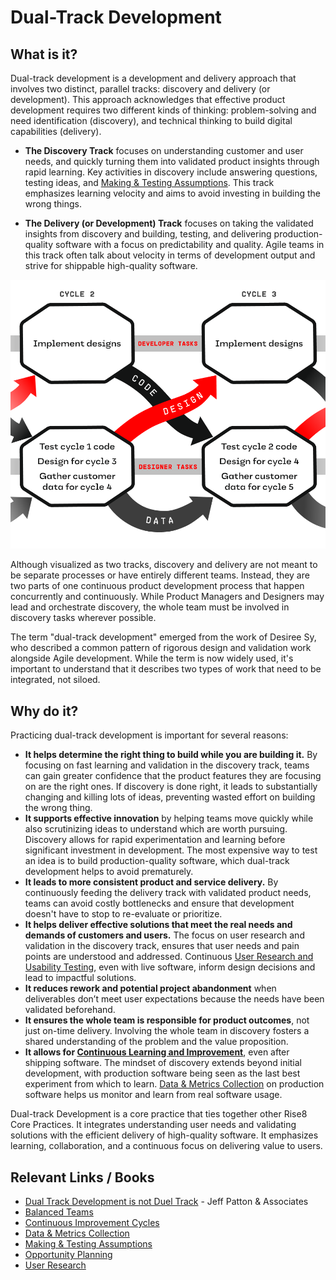 # Dual-Track Development

## What is it?
Dual-track development is a development and delivery approach that involves two distinct, parallel tracks: discovery and delivery (or development). This approach acknowledges that effective product development requires two different kinds of thinking: problem-solving and need identification (discovery), and technical thinking to build digital capabilities (delivery).

* **The Discovery Track** focuses on understanding customer and user needs, and quickly turning them into validated product insights through rapid learning. Key activities in discovery include answering questions, testing ideas, and [Making & Testing Assumptions](../making-and-testing-assumptions). This track emphasizes learning velocity and aims to avoid investing in building the wrong things.

* **The Delivery (or Development) Track** focuses on taking the validated insights from discovery and building, testing, and delivering production-quality software with a focus on predictability and quality. Agile teams in this track often talk about velocity in terms of development output and strive for shippable high-quality software.

![Dual-Track Development](../../assets/dual-track-development.png)

Although visualized as two tracks, discovery and delivery are not meant to be separate processes or have entirely different teams. Instead, they are two parts of one continuous product development process that happen concurrently and continuously. While Product Managers and Designers may lead and orchestrate discovery, the whole team must be involved in discovery tasks wherever possible.

The term "dual-track development" emerged from the work of Desiree Sy, who described a common pattern of rigorous design and validation work alongside Agile development. While the term is now widely used, it's important to understand that it describes two types of work that need to be integrated, not siloed.

## Why do it?

Practicing dual-track development is important for several reasons:

* **It helps determine the right thing to build while you are building it.** By focusing on fast learning and validation in the discovery track, teams can gain greater confidence that the product features they are focusing on are the right ones. If discovery is done right, it leads to substantially changing and killing lots of ideas, preventing wasted effort on building the wrong thing. 
* **It supports effective innovation** by helping teams move quickly while also scrutinizing ideas to understand which are worth pursuing. Discovery allows for rapid experimentation and learning before significant investment in development. The most expensive way to test an idea is to build production-quality software, which dual-track development helps to avoid prematurely. 
* **It leads to more consistent product and service delivery.** By continuously feeding the delivery track with validated product needs, teams can avoid costly bottlenecks and ensure that development doesn't have to stop to re-evaluate or prioritize.
* **It helps deliver effective solutions that meet the real needs and demands of customers and users.** The focus on user research and validation in the discovery track, ensures that user needs and pain points are understood and addressed. Continuous [User Research and Usability Testing](../user-research), even with live software, inform design decisions and lead to impactful solutions.
* **It reduces rework and potential project abandonment** when deliverables don’t meet user expectations because the needs have been validated beforehand.
* **It ensures the whole team is responsible for product outcomes**, not just on-time delivery. Involving the whole team in discovery fosters a shared understanding of the problem and the value proposition.
* **It allows for [Continuous Learning and Improvement](../continuous-improvement-cycles)**, even after shipping software. The mindset of discovery extends beyond initial development, with production software being seen as the last best experiment from which to learn. [Data & Metrics Collection](../data-and-metrics-collection) on production software helps us monitor and learn from real software usage.

Dual-track Development is a core practice that ties together other Rise8 Core Practices. It integrates understanding user needs and validating solutions with the efficient delivery of high-quality software. It emphasizes learning, collaboration, and a continuous focus on delivering value to users.

## Relevant Links / Books

* [Dual Track Development is not Duel Track](https://jpattonassociates.com/dual-track-development/) \- Jeff Patton & Associates
* [Balanced Teams](../balanced-team)
* [Continuous Improvement Cycles](../continuous-improvement-cycles)
* [Data & Metrics Collection](../data-and-metrics-collection)
* [Making & Testing Assumptions](../making-and-testing-assumptions)
* [Opportunity Planning](../opportunity-planning)
* [User Research](../user-research)
